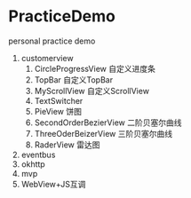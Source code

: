# PracticeDemo
personal practice demo

1. customerview
	1. CircleProgressView   自定义进度条
	2. TopBar   自定义TopBar
	3. MyScrollView 自定义ScrollView
	4. TextSwitcher 
	5. PieView  饼图
	6. SecondOrderBezierView    二阶贝塞尔曲线
	7. ThreeOderBeizerView  三阶贝塞尔曲线
	8. RaderView 雷达图
1. eventbus
2. okhttp 
1. mvp
1. WebView+JS互调

